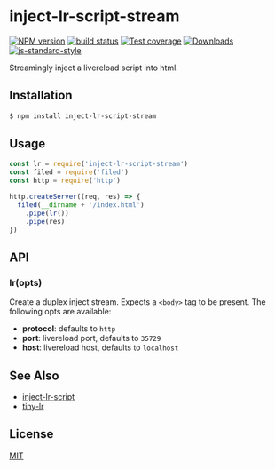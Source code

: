 # inject-lr-script-stream
[![NPM version][npm-image]][npm-url]
[![build status][travis-image]][travis-url]
[![Test coverage][codecov-image]][codecov-url]
[![Downloads][downloads-image]][downloads-url]
[![js-standard-style][standard-image]][standard-url]

Streamingly inject a livereload script into html.

## Installation
```sh
$ npm install inject-lr-script-stream
```

## Usage
```js
const lr = require('inject-lr-script-stream')
const filed = require('filed')
const http = require('http')

http.createServer((req, res) => {
  filed(__dirname + '/index.html')
    .pipe(lr())
    .pipe(res)
})
```

## API
### lr(opts)
Create a duplex inject stream. Expects a `<body>` tag to be present. The
following opts are available:
- __protocol__: defaults to `http`
- __port__: livereload port, defaults to `35729`
- __host__: livereload host, defaults to `localhost`

## See Also
- [inject-lr-script](https://github.com/mattdesl/inject-lr-script)
- [tiny-lr](https://github.com/mklabs/tiny-lr)

## License
[MIT](https://tldrlegal.com/license/mit-license)

[npm-image]: https://img.shields.io/npm/v/inject-lr-script-stream.svg?style=flat-square
[npm-url]: https://npmjs.org/package/inject-lr-script-stream
[travis-image]: https://img.shields.io/travis/yoshuawuyts/inject-lr-script-stream/master.svg?style=flat-square
[travis-url]: https://travis-ci.org/yoshuawuyts/inject-lr-script-stream
[codecov-image]: https://img.shields.io/codecov/c/github/yoshuawuyts/inject-lr-script-stream/master.svg?style=flat-square
[codecov-url]: https://codecov.io/github/yoshuawuyts/inject-lr-script-stream
[downloads-image]: http://img.shields.io/npm/dm/inject-lr-script-stream.svg?style=flat-square
[downloads-url]: https://npmjs.org/package/inject-lr-script-stream
[standard-image]: https://img.shields.io/badge/code%20style-standard-brightgreen.svg?style=flat-square
[standard-url]: https://github.com/feross/standard
